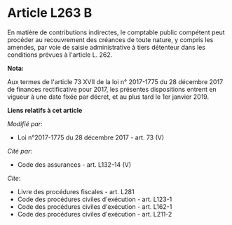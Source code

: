 # Article L263 B

En matière de contributions indirectes, le comptable public compétent peut procéder au recouvrement des créances de toute
nature, y compris les amendes, par voie de saisie administrative à tiers détenteur dans les conditions prévues à l'article L.
262.

**Nota:**

Aux termes de l'article 73 XVII de la loi n° 2017-1775 du 28 décembre 2017 de finances rectificative pour 2017, les présentes
dispositions entrent en vigueur à une date fixée par décret, et au plus tard le 1er janvier 2019.

**Liens relatifs à cet article**

_Modifié par_:

  - Loi n°2017-1775 du 28 décembre 2017 - art. 73 (V)

_Cité par_:

  - Code des assurances - art. L132-14 (V)

_Cite_:

  - Livre des procédures fiscales - art. L281
  - Code des procédures civiles d'exécution - art. L123-1
  - Code des procédures civiles d'exécution - art. L162-1
  - Code des procédures civiles d'exécution - art. L211-2
